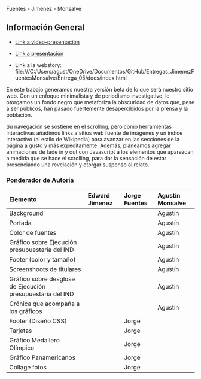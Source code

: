 Fuentes - Jimenez - Monsalve

## Información General

* [Link a video-presentación](https://youtu.be/EpUtUUOY6dE?si=FBSTUkJsmVYw0L5h)

* [Link a presentación](https://acrobat.adobe.com/id/urn:aaid:sc:US:ff50b226-1747-4573-ac5f-d73585b36223)

* Link a la webstory: file:///C:/Users/agust/OneDrive/Documentos/GitHub/Entregas_JimenezFuentesMonsalve/Entrega_05/docs/index.html  

En este trabajo generamos nuestra versión beta de lo que será  nuestro sitio web. Con un enfoque minimalista y de periodismo investigativo, le otorgamos un fondo negro que metaforiza la obscuridad de datos que, pese a ser públicos, han pasado fuertemente desapercibidos por la prensa y la población. 

Su navegación se sostiene en el scrolling, pero como herramientas interactivas añadimos links a sitios web fuente de imágenes y un índice interactivo (al estilo de Wikipedia) para avanzar en las secciones de la página a gusto y más expeditamente. Además, planeamos agregar animaciones de fade in y out con Javascript a los elementos que aparezcan a medida que se hace el scrolling, para dar la sensación de estar presenciando una revelación y otorgar suspenso al relato.

### Ponderador de Autoría

| Elemento  | Edward Jimenez | Jorge Fuentes | Agustín Monsalve |
|:----------|:---------------|:--------------|:-----------------|
| Background|                |               |     Agustín      |
| Portada   |                |               |     Agustín      |
| Color de fuentes |              |              |  Agustín            |
|Gráfico sobre Ejecución presupuestaria del IND| | |Agustín |
|Footer (color y tamaño)| | | Agustín|
|Screenshoots de titulares| |  | Agustín|
|Gráfico sobre desglose de Ejecución presupuestaria del IND| | |Agustín|
|Crónica que acompaña a los gráficos| | |Agustín|
|Footer (Diseño CSS)| | Jorge | |
|Tarjetas| | Jorge | |
|Gráfico Medallero Olímpico| | Jorge | |
|Gráfico Panamericanos| | Jorge | |
|Collage fotos| | Jorge | |